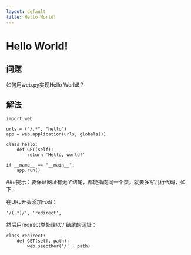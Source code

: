 ```yaml
---
layout: default
title: Hello World!
---
```


# Hello World!

## 问题

如何用web.py实现Hello World!？

## 解法

    import web

    urls = ("/.*", "hello")
    app = web.application(urls, globals())

    class hello:
        def GET(self):
            return 'Hello, world!'

    if __name__ == "__main__":
        app.run()

###提示：要保证网址有无'/'结尾，都能指向同一个类。就要多写几行代码，如下：

在URL开头添加代码：

    '/(.*)/', 'redirect', 

然后用redirect类处理以'/'结尾的网址：

    class redirect:
        def GET(self, path):
            web.seeother('/' + path)